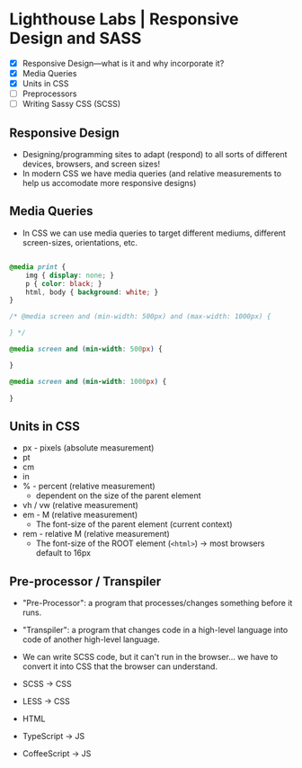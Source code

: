 # Lighthouse Labs | Responsive Design and SASS

* [X] Responsive Design—what is it and why incorporate it?
* [X] Media Queries
* [X] Units in CSS
* [ ] Preprocessors
* [ ] Writing Sassy CSS (SCSS)

## Responsive Design

* Designing/programming sites to adapt (respond) to all sorts of different devices, browsers, and screen sizes!
* In modern CSS we have media queries (and relative measurements to help us accomodate more responsive designs)

## Media Queries

* In CSS we can use media queries to target different mediums, different screen-sizes, orientations, etc.

```css

@media print {
    img { display: none; }
    p { color: black; }
    html, body { background: white; }
}

/* @media screen and (min-width: 500px) and (max-width: 1000px) {

} */

@media screen and (min-width: 500px) {

}

@media screen and (min-width: 1000px) {
    
}

```

## Units in CSS

* px - pixels (absolute measurement)
* pt
* cm
* in
* % - percent (relative measurement)
    * dependent on the size of the parent element
* vh / vw (relative measurement)
* em - M (relative measurement)
    * The font-size of the parent element (current context)
* rem - relative M (relative measurement)
    * The font-size of the ROOT element (`<html>`) -> most browsers default to 16px

## Pre-processor / Transpiler

* "Pre-Processor": a program that processes/changes something before it runs.
* "Transpiler": a program that changes code in a high-level language into code of another high-level language.
* We can write SCSS code, but it can't run in the browser... we have to convert it into CSS that the browser can understand.

* SCSS -> CSS
* LESS -> CSS
* HTML
* TypeScript -> JS
* CoffeeScript -> JS
